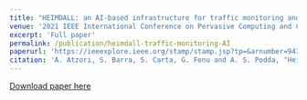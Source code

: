 ```yaml
---
title: "HEIMDALL: an AI-based infrastructure for traffic monitoring and anomalies detection"
venue: '2021 IEEE International Conference on Pervasive Computing and Communications Workshops and other Affiliated Events (PerCom Workshops), 2021'
excerpt: 'Full paper'
permalink: /publication/heimdall-traffic-monitoring-AI
paperurl: 'https://ieeexplore.ieee.org/stamp/stamp.jsp?tp=&arnumber=9431052'
citation: 'A. Atzori, S. Barra, S. Carta, G. Fenu and A. S. Podda, "Heimdall: an AI-based infrastructure for traffic monitoring and anomalies detection," 2021 IEEE International Conference on Pervasive Computing and Communications Workshops and other Affiliated Events (PerCom Workshops), 2021, pp. 154-159, doi: 10.1109/PerComWorkshops51409.2021.9431052.' 
---
```


[Download paper here](http://atzoriandrea.github.io/files/paper1.pdf)

 


